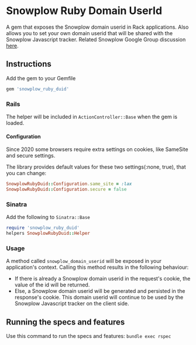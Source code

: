 # Snowplow Ruby Domain UserId

A gem that exposes the Snowplow domain userid in Rack applications. Also allows you to set your own domain userid that will be shared with the Snowplow Javascript tracker. Related Snowplow Google Group discussion [here](https://groups.google.com/forum/#!topic/snowplow-user/GFfhW25UuN8).

## Instructions

Add the gem to your Gemfile

```ruby
gem 'snowplow_ruby_duid'
```

### Rails

The helper will be included in `ActionController::Base` when the gem is loaded.

#### Configuration

Since 2020 some browsers require extra settings on cookies, like SameSite and secure settings.

The library provides default values for these two settings(:none, true), that you can change: 

```ruby
SnowplowRubyDuid::Configuration.same_site = :lax
SnowplowRubyDuid::Configuration.secure = false
```

### Sinatra

Add the following to `Sinatra::Base`

```ruby
require 'snowplow_ruby_duid'
helpers SnowplowRubyDuid::Helper
```

### Usage

A method called `snowplow_domain_userid` will be exposed in your application's context. Calling this method results in the following behaviour:

- If there is already a Snowplow domain userid in the request's cookie, the value of the id will be returned.
- Else, a Snowplow domain userid will be generated and persisted in the response's cookie. This domain userid will continue to be used by the Snowplow Javascript tracker on the client side.

## Running the specs and features

Use this command to run the specs and features: `bundle exec rspec`
